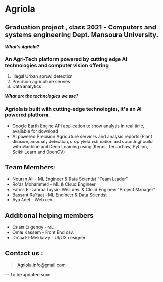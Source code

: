 # **Agriola**

## Graduation project , class 2021 - Computers and systems engineering Dept. Mansoura University.
***What's Agriola?***
### An Agri-Tech platform powered by cutting edge AI technologies and computer vision offering
1. Illegal Urban sprawl detection
2. Precision agriculture servies
3. Data analytics 

***What are the technologies we use?***
### Agriola is built with cutting-edge technologies, it's an AI powered platform. 

- Google Earth Engine API application to show analysis in real time, available for download
- AI powered Precision Agriculture services and analysis reports (Plant disease, anomaly detection, crop yield estimation and counting) build with Machine and Deep Learning using (Keras, Tensorflow, Python, Scikit Learn and OpenCV)


## Team Members:

 - Nouran Ali  - ML Engineer & Data Scientist  "Team Leader"
 - Ro'aa Mohammed - ML & Cloud Engineer 
 - Fatma El-zahraa Taysir- Web dev. & Cloud Engineer  "Project Manager"
 - Bassant Ra'faat - ML Engineer & Data Scientist
 - Aya Adel  - Web dev.
 ## Additional helping members
 
 - Eslam El gendy  - ML 
 - Omar Kassem - Front End dev.
 - Do'aa El-Mekkawy  - UI/UX designer

## **Contact us** :

> Agriola.info@gmail.com
>
-- To be updated soon.

